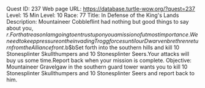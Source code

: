 Quest ID: 237
Web page URL: https://database.turtle-wow.org/?quest=237
Level: 15
Min Level: 10
Race: 77
Title: In Defense of the King's Lands
Description: Mountaineer Cobbleflint had nothing but good things to say about you, $r.For that reason I am going to entrust upon you a mission of utmost importance.We need to keep pressure on the invading Trogg forces until our Dwarven brethren return from the Alliance front.$b$bSet forth into the southern hills and kill 10 Stonesplinter Skullthumpers and 10 Stonesplinter Seers.Your attacks will buy us some time.Report back when your mission is complete.
Objective: Mountaineer Gravelgaw in the southern guard tower wants you to kill 10 Stonesplinter Skullthumpers and 10 Stonesplinter Seers and report back to him.

